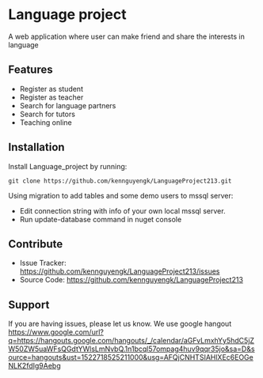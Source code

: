 Language project
========

A web application where user can make friend and share the interests in language


Features
--------

- Register as student
- Register as teacher
- Search for language partners
- Search for tutors
- Teaching online

Installation
------------

Install Language_project by running:

    git clone https://github.com/kennguyengk/LanguageProject213.git

Using migration to add tables and some demo users to mssql server:
   - Edit connection string with info of your own local mssql server.
   - Run update-database command in nuget console

Contribute
----------

- Issue Tracker: https://github.com/kennguyengk/LanguageProject213/issues
- Source Code: https://github.com/kennguyengk/LanguageProject213

Support
-------

If you are having issues, please let us know.
We use google hangout <br/>
https://www.google.com/url?q=https://hangouts.google.com/hangouts/_/calendar/aGFvLmxhYy5hdC5jZW50ZW5uaWFsQGdtYWlsLmNvbQ.1n1bcql57ompag4huv9qqr35jo&sa=D&source=hangouts&ust=1522718525211000&usg=AFQjCNHTSIAHlXEc6EOGeNLK2fdIg9Aebg


